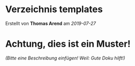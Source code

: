 # Verzeichnis templates

Erstellt von **Thomas Arend** am *2019-07-27*

# Achtung, dies ist ein **Muster!**

*(Bitte eine Beschreibung einfügen! Weil: Gute Doku hilft!)*

